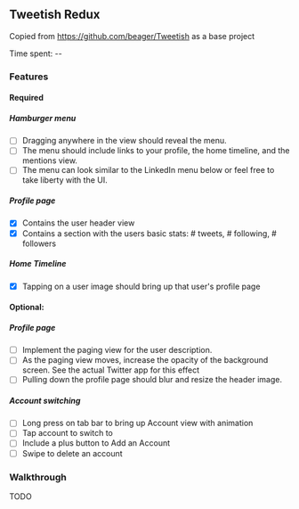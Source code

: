 ## Tweetish Redux

Copied from https://github.com/beager/Tweetish as a base project

Time spent: --

### Features

#### Required

##### Hamburger menu

- [ ] Dragging anywhere in the view should reveal the menu.
- [ ] The menu should include links to your profile, the home timeline, and the mentions view.
- [ ] The menu can look similar to the LinkedIn menu below or feel free to take liberty with the UI.

##### Profile page

- [X] Contains the user header view
- [X] Contains a section with the users basic stats: # tweets, # following, # followers

##### Home Timeline

- [X] Tapping on a user image should bring up that user's profile page

#### Optional:

##### Profile page

- [ ]  Implement the paging view for the user description.
- [ ]  As the paging view moves, increase the opacity of the background screen. See the actual Twitter app for this effect
- [ ]  Pulling down the profile page should blur and resize the header image.

##### Account switching

- [ ] Long press on tab bar to bring up Account view with animation
- [ ] Tap account to switch to
- [ ] Include a plus button to Add an Account
- [ ] Swipe to delete an account

### Walkthrough

TODO

